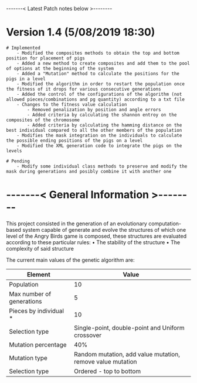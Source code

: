 -------< Latest Patch notes below >-------- 

# Version 1.4 (5/08/2019 18:30)
    # Implemented
        - Modified the composites methods to obtain the top and bottom position for placement of pigs
        - Added a new method to create composites and add them to the pool of options at the beginning of the system
        - Added a "Mutation" method to calculate the positions for the pigs in a level
        - Modified the algorithm in order to restart the population once the fitness of it drops for various consecutive generations
        - Added the control of the configurations of the algorithm (not allowed pieces/combinations and pg quantity) according to a txt file
        - Changes to the fitness value calculation
            - Removed penalization by position and angle errors
            - Added criteria by calculating the shannon entroy on the composites of the chromosome
            - Added criteria by calculating the hamming distance on the best individual compared to all the other members of the population
        - Modifies the mask integration on the individuals to calculate the possible ending positions of the pigs on a level
        - Modified the XML generation code to integrate the pigs on the levels

    # Pending
        - Modify some individual class methods to preserve and modify the mask during generations and posibly combine it with another one


# -------< General Information >-------- 
This project consisted in the generation of an evolutionary computation-based system capable of generate and evolve the structures of which one level of the Angry Birds game is composed, these structures are evaluated according to these particular rules:
•	The stability of the structure
•	The complexity of said structure

The current main values of the genetic algorithm are:

| Element  | Value |
| ------------- | ------------- |
| Population  | 10  |
| Max number of generations  | 5  |
| Pieces by individual *  | 10  |
| Selection type  |  Single-point, double-point and Uniform crossover  |
| Mutation percentage  | 40%  |
| Mutation type  | Random mutation, add value mutation, remove value mutation  |
| Selection type  | Ordered - top to bottom  |
